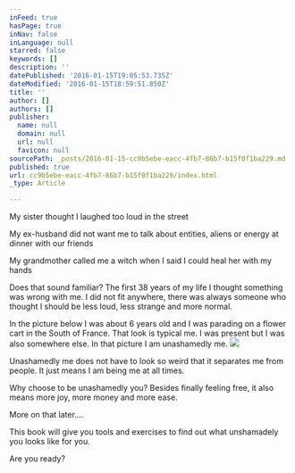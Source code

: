 ```yaml
---
inFeed: true
hasPage: true
inNav: false
inLanguage: null
starred: false
keywords: []
description: ''
datePublished: '2016-01-15T19:05:53.735Z'
dateModified: '2016-01-15T18:59:51.850Z'
title: ''
author: []
authors: []
publisher:
  name: null
  domain: null
  url: null
  favicon: null
sourcePath: _posts/2016-01-15-cc9b5ebe-eacc-4fb7-86b7-b15f0f1ba229.md
published: true
url: cc9b5ebe-eacc-4fb7-86b7-b15f0f1ba229/index.html
_type: Article

---
```

My sister thought I laughed too loud in the street

My ex-husband did not want me to talk about entities, aliens or energy at dinner with our friends

My grandmother called me a witch when I said I could heal her with my hands

Does that sound familiar? The first 38 years of my life I thought something was wrong with me. I did not fit anywhere, there was always someone who thought I should be less loud, less strange and more normal.

In the picture below I was about 6 years old and I was parading on a flower cart in the South of France. That look is typical me. I was present but I was also somewhere else. In that picture I am unashamedly me. ![](https://the-grid-user-content.s3-us-west-2.amazonaws.com/9530ff84-50ba-4c14-a61a-8f93f418725e.jpg)

Unashamedly me does not have to look so weird that it separates me from people. It just means I am being me at all times.

Why choose to be unashamedly you? Besides finally feeling free, it also means more joy, more money and more ease. 

More on that later....

This book will give you tools and exercises to find out what unshamadely you looks like for you. 

Are you ready?